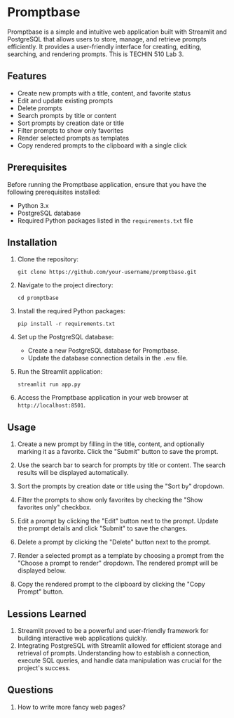 # Promptbase

Promptbase is a simple and intuitive web application built with Streamlit and PostgreSQL that allows users to store, manage, and retrieve prompts efficiently. It provides a user-friendly interface for creating, editing, searching, and rendering prompts. This is TECHIN 510 Lab 3.

## Features

- Create new prompts with a title, content, and favorite status
- Edit and update existing prompts
- Delete prompts
- Search prompts by title or content
- Sort prompts by creation date or title
- Filter prompts to show only favorites
- Render selected prompts as templates
- Copy rendered prompts to the clipboard with a single click

## Prerequisites

Before running the Promptbase application, ensure that you have the following prerequisites installed:

- Python 3.x
- PostgreSQL database
- Required Python packages listed in the `requirements.txt` file

## Installation

1. Clone the repository:

   ```
   git clone https://github.com/your-username/promptbase.git
   ```

2. Navigate to the project directory:

   ```
   cd promptbase
   ```

3. Install the required Python packages:

   ```
   pip install -r requirements.txt
   ```

4. Set up the PostgreSQL database:

   - Create a new PostgreSQL database for Promptbase.
   - Update the database connection details in the `.env` file.

5. Run the Streamlit application:

   ```
   streamlit run app.py
   ```

6. Access the Promptbase application in your web browser at `http://localhost:8501`.

## Usage

1. Create a new prompt by filling in the title, content, and optionally marking it as a favorite. Click the "Submit" button to save the prompt.

2. Use the search bar to search for prompts by title or content. The search results will be displayed automatically.

3. Sort the prompts by creation date or title using the "Sort by" dropdown.

4. Filter the prompts to show only favorites by checking the "Show favorites only" checkbox.

5. Edit a prompt by clicking the "Edit" button next to the prompt. Update the prompt details and click "Submit" to save the changes.

6. Delete a prompt by clicking the "Delete" button next to the prompt.

7. Render a selected prompt as a template by choosing a prompt from the "Choose a prompt to render" dropdown. The rendered prompt will be displayed below.

8. Copy the rendered prompt to the clipboard by clicking the "Copy Prompt" button.


## Lessions Learned

1. Streamlit proved to be a powerful and user-friendly framework for building interactive web applications quickly.
2. Integrating PostgreSQL with Streamlit allowed for efficient storage and retrieval of prompts. Understanding how to establish a connection, execute SQL queries, and handle data manipulation was crucial for the project's success.

## Questions
1. How to write more fancy web pages?